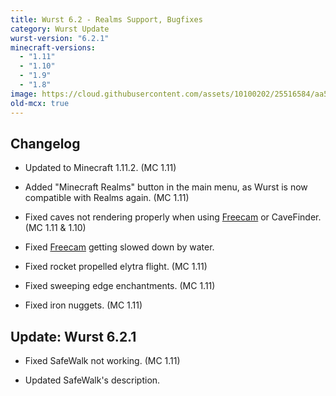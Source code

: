 ```yaml
---
title: Wurst 6.2 - Realms Support, Bugfixes
category: Wurst Update
wurst-version: "6.2.1"
minecraft-versions:
  - "1.11"
  - "1.10"
  - "1.9"
  - "1.8"
image: https://cloud.githubusercontent.com/assets/10100202/25516584/aa5b8024-2beb-11e7-8354-33b5d443b207.jpg
old-mcx: true
---
```

## Changelog

- Updated to Minecraft 1.11.2. (MC 1.11)

- Added "Minecraft Realms" button in the main menu, as Wurst is now compatible with Realms again. (MC 1.11)

- Fixed caves not rendering properly when using [Freecam](https://wurst.wiki/freecam) or CaveFinder. (MC 1.11 & 1.10)

- Fixed [Freecam](https://wurst.wiki/freecam) getting slowed down by water.

- Fixed rocket propelled elytra flight. (MC 1.11)

- Fixed sweeping edge enchantments. (MC 1.11)

- Fixed iron nuggets. (MC 1.11)

## Update: Wurst 6.2.1

- Fixed SafeWalk not working. (MC 1.11)

- Updated SafeWalk's description.
